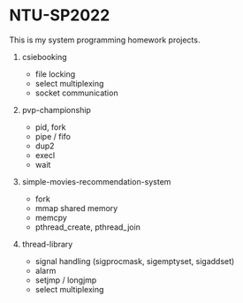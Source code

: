 # NTU-SP2022

This is my system programming homework projects.

1. csiebooking
    - file locking
    - select multiplexing
    - socket communication

2. pvp-championship
    - pid, fork
    - pipe / fifo
    - dup2
    - execl
    - wait

3. simple-movies-recommendation-system
    - fork
    - mmap shared memory
    - memcpy
    - pthread_create, pthread_join

4. thread-library
    - signal handling (sigprocmask, sigemptyset, sigaddset)
    - alarm
    - setjmp / longjmp
    - select multiplexing
